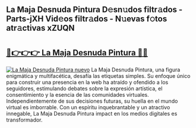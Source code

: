 ## La Maja Desnuda Pintura D𝚎sn𝚞dos filtr𝚊dos - Parts-jXH Vid𝚎os filtr𝚊dos - N𝚞evas f𝚘tos atr𝚊ctivas xZUQN

# <h2><a href="http://mbbpj4.tromn.icu/?c=La+Maja+Desnuda+Pintura">🔗👉👉👉 La Maja Desnuda Pintura 🔗🔗</a></h2>

[![La Maja Desnuda Pintura nuevo](https://i.imgur.com/pEAQMta.gif)](http://mbbpj4.tromn.icu/?c=La+Maja+Desnuda+Pintura)
La Maja Desnuda Pintura, una figura enigmática y multifacética, desafía las etiquetas simples. Su enfoque único para construir una presencia en la web ha atraído y ofendido a los seguidores, estimulando debates sobre la expresión artística, el consentimiento y la esencia de las comunidades virtuales. Independientemente de sus decisiones futuras, su huella en el mundo virtual es imborrable. Con un espíritu inquebrantable y un atractivo innegable, La Maja Desnuda Pintura impact en los medios digitales es transformador.
